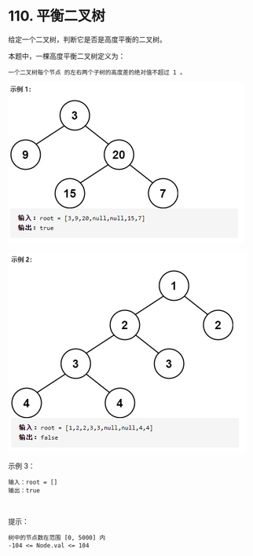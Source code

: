# 110. 平衡二叉树

给定一个二叉树，判断它是否是高度平衡的二叉树。

本题中，一棵高度平衡二叉树定义为：

    一个二叉树每个节点 的左右两个子树的高度差的绝对值不超过 1 。
    
![示例1](./images/110.平衡二叉树1.png)

![示例2](./images/110.平衡二叉树2.png)

示例 3：

    输入：root = []
    输出：true
 

提示：

    树中的节点数在范围 [0, 5000] 内
    -104 <= Node.val <= 104

